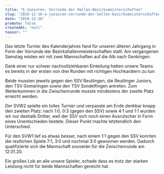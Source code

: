 ```yaml
---
title: "E-Junioren: Vorrunde der Hallen-Bezirksmeisterschaften"
slug: "2019-12-16-e-junioren-vorrunde-der-hallen-bezirksmeisterschaften"
date: "2019-12-16"
promote: false
createdAt: "null"
teaser: ""
---
```

Das letzte Turnier des Kalenderjahres fand für unseren älteren Jahrgang in Form der Vorrunde der Bezirkshallenmeisterschaften statt. Am vergangenen Samstag reisten wir mit zwei Mannschaften auf die Alb nach Genkingen.


Dank einer nur schwer nachvollziehbaren Einteilung hatten unsere Teams es bereits in der ersten von drei Runden mit richtigen Hochkarätern zu tun:


Beide mussten jeweils gegen den SSV Reutlingen, die Reutlinger Juniors, den TSV Gomaringen sowie den TSV Sondelfingen antreten. Zum Weiterkommen in die Zwischenrunde musste mindestens der zweite Platz erreicht werden.


Der SVW2 spielte ein tolles Turnier und verpasste am Ende denkbar knapp den zweiten Platz: nach 1:0, 0:3 (gegen den SSV) sowie 4:1 und 1:1 wurden wir nur deshalb Dritter, weil der SSV sich noch einen Ausrutscher in Form eines Unentschieden leistete. Dieser Punkt machte letztendlich den Unterschied.


Für den SVW1 lief es etwas besser, nach einem 1:1 gegen den SSV konnten die restlichen Spiele 7:1, 3:0 und nochmal 3:0 gewonnen werden. Dadurch qualifizierte sich die Mannschaft souverän für die Zwischenrunde am 12.01.20.


Ein großes Lob an alle unsere Spieler, schade dass es trotz der starken Leistung nicht für beide Mannschaften gereicht hat.
